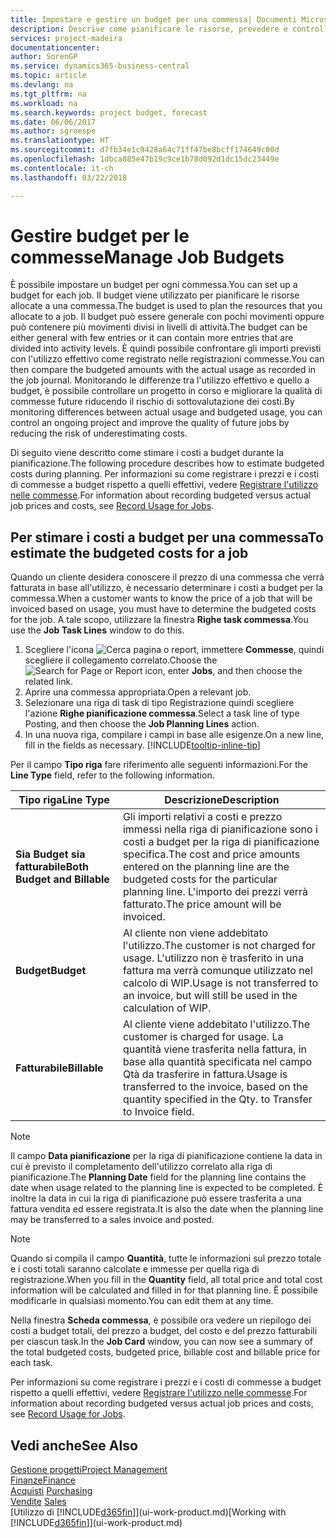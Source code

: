 ```yaml
---
title: Impostare e gestire un budget per una commessa| Documenti Microsoft
description: Descrive come pianificare le risorse, prevedere e controllare i costi di un progetto impostando un budget per ciascuna commessa.
services: project-madeira
documentationcenter: 
author: SorenGP
ms.service: dynamics365-business-central
ms.topic: article
ms.devlang: na
ms.tgt_pltfrm: na
ms.workload: na
ms.search.keywords: project budget, forecast
ms.date: 06/06/2017
ms.author: sgroespe
ms.translationtype: HT
ms.sourcegitcommit: d7fb34e1c9428a64c71ff47be8bcff174649c00d
ms.openlocfilehash: 1dbca885e47b19c9ce1b78d092d1dc15dc23449e
ms.contentlocale: it-ch
ms.lasthandoff: 03/22/2018

---
```

# <a name="manage-job-budgets"></a><span data-ttu-id="8e496-103">Gestire budget per le commesse</span><span class="sxs-lookup"><span data-stu-id="8e496-103">Manage Job Budgets</span></span>
<span data-ttu-id="8e496-104">È possibile impostare un budget per ogni commessa.</span><span class="sxs-lookup"><span data-stu-id="8e496-104">You can set up a budget for each job.</span></span> <span data-ttu-id="8e496-105">Il budget viene utilizzato per pianificare le risorse allocate a una commessa.</span><span class="sxs-lookup"><span data-stu-id="8e496-105">The budget is used to plan the resources that you allocate to a job.</span></span> <span data-ttu-id="8e496-106">Il budget può essere generale con pochi movimenti oppure può contenere più movimenti divisi in livelli di attività.</span><span class="sxs-lookup"><span data-stu-id="8e496-106">The budget can be either general with few entries or it can contain more entries that are divided into activity levels.</span></span> <span data-ttu-id="8e496-107">È quindi possibile confrontare gli importi previsti con l'utilizzo effettivo come registrato nelle registrazioni commesse.</span><span class="sxs-lookup"><span data-stu-id="8e496-107">You can then compare the budgeted amounts with the actual usage as recorded in the job journal.</span></span> <span data-ttu-id="8e496-108">Monitorando le differenze tra l'utilizzo effettivo e quello a budget, è possibile controllare un progetto in corso e migliorare la qualità di commesse future riducendo il rischio di sottovalutazione dei costi.</span><span class="sxs-lookup"><span data-stu-id="8e496-108">By monitoring differences between actual usage and budgeted usage, you can control an ongoing project and improve the quality of future jobs by reducing the risk of underestimating costs.</span></span>

<span data-ttu-id="8e496-109">Di seguito viene descritto come stimare i costi a budget durante la pianificazione.</span><span class="sxs-lookup"><span data-stu-id="8e496-109">The following procedure describes how to estimate budgeted costs during planning.</span></span> <span data-ttu-id="8e496-110">Per informazioni su come registrare i prezzi e i costi di commesse a budget rispetto a quelli effettivi, vedere [Registrare l'utilizzo nelle commesse](projects-how-record-job-usage.md).</span><span class="sxs-lookup"><span data-stu-id="8e496-110">For information about recording budgeted versus actual job prices and costs, see [Record Usage for Jobs](projects-how-record-job-usage.md).</span></span>  

## <a name="JobBudgetCosts"></a> <span data-ttu-id="8e496-111">Per stimare i costi a budget per una commessa</span><span class="sxs-lookup"><span data-stu-id="8e496-111">To estimate the budgeted costs for a job</span></span>
<span data-ttu-id="8e496-112">Quando un cliente desidera conoscere il prezzo di una commessa che verrà fatturata in base all'utilizzo, è necessario determinare i costi a budget per la commessa.</span><span class="sxs-lookup"><span data-stu-id="8e496-112">When a customer wants to know the price of a job that will be invoiced based on usage, you must have to determine the budgeted costs for the job.</span></span> <span data-ttu-id="8e496-113">A tale scopo, utilizzare la finestra **Righe task commessa**.</span><span class="sxs-lookup"><span data-stu-id="8e496-113">You use the **Job Task Lines** window to do this.</span></span>

1. <span data-ttu-id="8e496-114">Scegliere l'icona ![Cerca pagina o report](media/ui-search/search_small.png "icona Cerca pagina o report"), immettere **Commesse**, quindi scegliere il collegamento correlato.</span><span class="sxs-lookup"><span data-stu-id="8e496-114">Choose the ![Search for Page or Report](media/ui-search/search_small.png "Search for Page or Report icon") icon, enter **Jobs**, and then choose the related link.</span></span>  
2. <span data-ttu-id="8e496-115">Aprire una commessa appropriata.</span><span class="sxs-lookup"><span data-stu-id="8e496-115">Open a relevant job.</span></span>
3. <span data-ttu-id="8e496-116">Selezionare una riga di task di tipo Registrazione quindi scegliere l'azione **Righe pianificazione commessa**.</span><span class="sxs-lookup"><span data-stu-id="8e496-116">Select a task line of type Posting, and then choose the **Job Planning Lines** action.</span></span>
4. <span data-ttu-id="8e496-117">In una nuova riga, compilare i campi in base alle esigenze.</span><span class="sxs-lookup"><span data-stu-id="8e496-117">On a new line, fill in the fields as necessary.</span></span> [!INCLUDE[tooltip-inline-tip](includes/tooltip-inline-tip_md.md)]   

<span data-ttu-id="8e496-118">Per il campo **Tipo riga** fare riferimento alle seguenti informazioni.</span><span class="sxs-lookup"><span data-stu-id="8e496-118">For the **Line Type** field, refer to the following information.</span></span>  

| <span data-ttu-id="8e496-119">Tipo riga</span><span class="sxs-lookup"><span data-stu-id="8e496-119">Line Type</span></span> | <span data-ttu-id="8e496-120">Descrizione</span><span class="sxs-lookup"><span data-stu-id="8e496-120">Description</span></span> |
| --- | --- |
| <span data-ttu-id="8e496-121">**Sia Budget sia fatturabile**</span><span class="sxs-lookup"><span data-stu-id="8e496-121">**Both Budget and Billable**</span></span> |<span data-ttu-id="8e496-122">Gli importi relativi a costi e prezzo immessi nella riga di pianificazione sono i costi a budget per la riga di pianificazione specifica.</span><span class="sxs-lookup"><span data-stu-id="8e496-122">The cost and price amounts entered on the planning line are the budgeted costs for the particular planning line.</span></span> <span data-ttu-id="8e496-123">L'importo dei prezzi verrà fatturato.</span><span class="sxs-lookup"><span data-stu-id="8e496-123">The price amount will be invoiced.</span></span> |
| <span data-ttu-id="8e496-124">**Budget**</span><span class="sxs-lookup"><span data-stu-id="8e496-124">**Budget**</span></span> |<span data-ttu-id="8e496-125">Al cliente non viene addebitato l'utilizzo.</span><span class="sxs-lookup"><span data-stu-id="8e496-125">The customer is not charged for usage.</span></span> <span data-ttu-id="8e496-126">L'utilizzo non è trasferito in una fattura ma verrà comunque utilizzato nel calcolo di WIP.</span><span class="sxs-lookup"><span data-stu-id="8e496-126">Usage is not transferred to an invoice, but will still be used in the calculation of WIP.</span></span> |
| <span data-ttu-id="8e496-127">**Fatturabile**</span><span class="sxs-lookup"><span data-stu-id="8e496-127">**Billable**</span></span> |<span data-ttu-id="8e496-128">Al cliente viene addebitato l'utilizzo.</span><span class="sxs-lookup"><span data-stu-id="8e496-128">The customer is charged for usage.</span></span> <span data-ttu-id="8e496-129">La quantità viene trasferita nella fattura, in base alla quantità specificata nel campo Qtà da trasferire in fattura.</span><span class="sxs-lookup"><span data-stu-id="8e496-129">Usage is transferred to the invoice, based on the quantity specified in the Qty. to Transfer to Invoice field.</span></span> |

> [!NOTE]  
>   <span data-ttu-id="8e496-130">Il campo **Data pianificazione** per la riga di pianificazione contiene la data in cui è previsto il completamento dell'utilizzo correlato alla riga di pianificazione.</span><span class="sxs-lookup"><span data-stu-id="8e496-130">The **Planning Date** field for the planning line contains the date when usage related to the planning line is expected to be completed.</span></span> <span data-ttu-id="8e496-131">È inoltre la data in cui la riga di pianificazione può essere trasferita a una fattura vendita ed essere registrata.</span><span class="sxs-lookup"><span data-stu-id="8e496-131">It is also the date when the planning line may be transferred to a sales invoice and posted.</span></span>  

> [!NOTE]  
>   <span data-ttu-id="8e496-132">Quando si compila il campo **Quantità**, tutte le informazioni sul prezzo totale e i costi totali saranno calcolate e immesse per quella riga di registrazione.</span><span class="sxs-lookup"><span data-stu-id="8e496-132">When you fill in the **Quantity** field, all total price and total cost information will be calculated and filled in for that planning line.</span></span> <span data-ttu-id="8e496-133">È possibile modificarle in qualsiasi momento.</span><span class="sxs-lookup"><span data-stu-id="8e496-133">You can edit them at any time.</span></span>

<span data-ttu-id="8e496-134">Nella finestra **Scheda commessa**, è possibile ora vedere un riepilogo dei costi a budget totali, del prezzo a budget, del costo e del prezzo fatturabili per ciascun task.</span><span class="sxs-lookup"><span data-stu-id="8e496-134">In the **Job Card** window, you can now see a summary of the total budgeted costs, budgeted price, billable cost and billable price for each task.</span></span>

<span data-ttu-id="8e496-135">Per informazioni su come registrare i prezzi e i costi di commesse a budget rispetto a quelli effettivi, vedere [Registrare l'utilizzo nelle commesse](projects-how-record-job-usage.md).</span><span class="sxs-lookup"><span data-stu-id="8e496-135">For information about recording budgeted versus actual job prices and costs, see [Record Usage for Jobs](projects-how-record-job-usage.md).</span></span>

## <a name="see-also"></a><span data-ttu-id="8e496-136">Vedi anche</span><span class="sxs-lookup"><span data-stu-id="8e496-136">See Also</span></span>
[<span data-ttu-id="8e496-137">Gestione progetti</span><span class="sxs-lookup"><span data-stu-id="8e496-137">Project Management</span></span>](projects-manage-projects.md)  
[<span data-ttu-id="8e496-138">Finanze</span><span class="sxs-lookup"><span data-stu-id="8e496-138">Finance</span></span>](finance.md)  
<span data-ttu-id="8e496-139">[Acquisti](purchasing-manage-purchasing.md)       </span><span class="sxs-lookup"><span data-stu-id="8e496-139">[Purchasing](purchasing-manage-purchasing.md)       </span></span>  
<span data-ttu-id="8e496-140">[Vendite](sales-manage-sales.md)    </span><span class="sxs-lookup"><span data-stu-id="8e496-140">[Sales](sales-manage-sales.md)    </span></span>  
<span data-ttu-id="8e496-141">[Utilizzo di [!INCLUDE[d365fin](includes/d365fin_md.md)]](ui-work-product.md)</span><span class="sxs-lookup"><span data-stu-id="8e496-141">[Working with [!INCLUDE[d365fin](includes/d365fin_md.md)]](ui-work-product.md)</span></span>  

